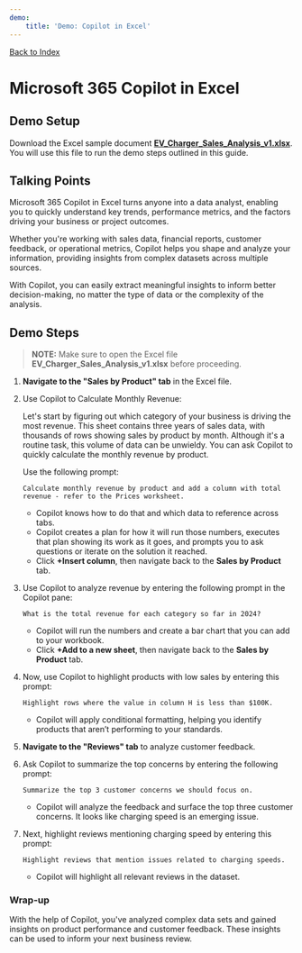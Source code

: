 ```yaml
---
demo:
    title: 'Demo: Copilot in Excel'
---
```


[Back to Index](https://microsoftlearning.github.io/MS-4008-Microsoft-365-Copilot-Interactive-Experience-for-Executives/)

# Microsoft 365 Copilot in Excel

## Demo Setup

Download the Excel sample document [**EV_Charger_Sales_Analysis_v1.xlsx**](https://github.com/MicrosoftLearning/MS-4008-Microsoft-365-Copilot-Interactive-Experience-for-Executives/raw/refs/heads/master/ResourceFiles/EV_Charger_Sales_Analysis_v1.xlsx). You will use this file to run the demo steps outlined in this guide.


## Talking Points

Microsoft 365 Copilot in Excel turns anyone into a data analyst, enabling you to quickly understand key trends, performance metrics, and the factors driving your business or project outcomes.

Whether you're working with sales data, financial reports, customer feedback, or operational metrics, Copilot helps you shape and analyze your information, providing insights from complex datasets across multiple sources.

With Copilot, you can easily extract meaningful insights to inform better decision-making, no matter the type of data or the complexity of the analysis.

## Demo Steps

> **NOTE:** Make sure to open the Excel file **EV_Charger_Sales_Analysis_v1.xlsx** before proceeding.

1. **Navigate to the "Sales by Product" tab** in the Excel file.

1. Use Copilot to Calculate Monthly Revenue:  

   Let's start by figuring out which category of your business is driving the most revenue. This sheet contains three years of sales data, with thousands of rows showing sales by product by month. Although it's a routine task, this volume of data can be unwieldy. You can ask Copilot to quickly calculate the monthly revenue by product.

   Use the following prompt:

   ```text
   Calculate monthly revenue by product and add a column with total revenue - refer to the Prices worksheet.
   ```
    - Copilot knows how to do that and which data to reference across tabs. 
    - Copilot creates a plan for how it will run those numbers, executes that plan showing its work as it goes, and prompts you to ask questions or iterate on the solution it reached.
    - Click **+Insert column**, then navigate back to the **Sales by Product** tab.
   

1. Use Copilot to analyze revenue by entering the following prompt in the Copilot pane:

    ```text
    What is the total revenue for each category so far in 2024?
    ```

    - Copilot will run the numbers and create a bar chart that you can add to your workbook.
    - Click **+Add to a new sheet**, then navigate back to the **Sales by Product** tab.

1. Now, use Copilot to highlight products with low sales by entering this prompt:

    ```text
    Highlight rows where the value in column H is less than $100K.
    ```

    - Copilot will apply conditional formatting, helping you identify products that aren’t performing to your standards.

1. **Navigate to the "Reviews" tab** to analyze customer feedback.

1. Ask Copilot to summarize the top concerns by entering the following prompt:

    ```text
    Summarize the top 3 customer concerns we should focus on.
    ```

    - Copilot will analyze the feedback and surface the top three customer concerns. It looks like charging speed is an emerging issue.

1. Next, highlight reviews mentioning charging speed by entering this prompt:

    ```text
    Highlight reviews that mention issues related to charging speeds.
    ```

    - Copilot will highlight all relevant reviews in the dataset.

### Wrap-up

With the help of Copilot, you've analyzed complex data sets and gained insights on product performance and customer feedback. These insights can be used to inform your next business review.
